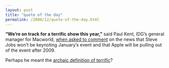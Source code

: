 ```yaml
---
layout: post
title: "quote of the day"
permalink: /2008/12/quote-of-the-day.html
---
```


<p><strong>“We’re on track for a terrific show this year,”</strong> said Paul Kent, IDG’s general manager for Macworld, <a href="http://apple20.blogs.fortune.cnn.com/2008/12/16/steve-jobs-wont-give-macworld-keynote/">when asked to comment</a> on the news that Steve Jobs won’t be keynoting January’s event and that Apple will be pulling out of the event after 2009.</p>

<p>Perhaps he meant the <a href="http://en.wiktionary.org/wiki/terrific">archaic definition of terrific</a>?</p>


